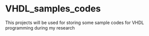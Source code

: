 # VHDL_samples_codes
This projects will be used for storing some sample codes for VHDL programming during my research
